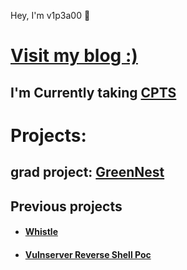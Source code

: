 Hey, I'm v1p3a00 👋  
  </a>
</div>  

# [ **Visit my blog :)**](https://magdy3660.github.io)
## I'm Currently taking [CPTS](https://academy.hackthebox.com/preview/certifications/htb-certified-penetration-testing-specialist)

# Projects:
## grad project: [GreenNest]([https://github.com/magdy3660/GreenNest](https://github.com/magdy3660/greenest-API))


## Previous projects
  
  -  #### [Whistle](https://github.com/magdy3660/Whistle) 


  -   #### [Vulnserver Reverse Shell Poc](https://github.com/magdy3660/vulnserver-Reverse-shell)
  

